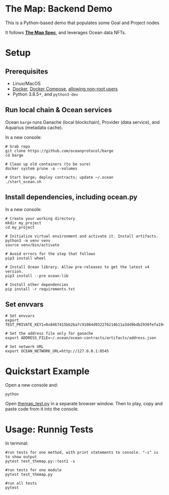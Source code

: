 # The Map: Backend Demo

This is a Python-based demo that populates some Goal and Project nodes

It follows **[The Map Spec](https://docs.google.com/document/d/1yS5EBGSbyfGnAQXkVqc-jKegME8xDbsephDIKAGOl0g/edit#heading=h.rjp9y39k12t7)**, and leverages Ocean data NFTs.

# Setup

## Prerequisites

-   Linux/MacOS
-   [Docker](https://docs.docker.com/engine/install/), [Docker Compose](https://docs.docker.com/compose/install/), [allowing non-root users](https://www.thegeekdiary.com/run-docker-as-a-non-root-user/)
-   Python 3.8.5+, and `python3-dev`

## Run local chain & Ocean services

Ocean `barge` runs Ganache (local blockchain), Provider (data service), and Aquarius (metadata cache).

In a new console:

```console
# Grab repo
git clone https://github.com/oceanprotocol/barge
cd barge

# Clean up old containers (to be sure)
docker system prune -a --volumes

# Start barge; deploy contracts; update ~/.ocean
./start_ocean.sh
```

## Install dependencies, including ocean.py

In a new console:

```console
# Create your working directory
mkdir my_project
cd my_project

# Initialize virtual environment and activate it. Install artifacts.
python3 -m venv venv
source venv/bin/activate

# Avoid errors for the step that follows
pip3 install wheel

# Install Ocean library. Allow pre-releases to get the latest v4 version.
pip3 install --pre ocean-lib

# Install other dependencies
pip install -r requirements.txt
```

## Set envvars
```console
# Set envvars
export TEST_PRIVATE_KEY1=0x8467415bb2ba7c91084d932276214b11a3dd9bdb2930fefa194b666dd8020b99

# Set the address file only for ganache
export ADDRESS_FILE=~/.ocean/ocean-contracts/artifacts/address.json

# Set network URL
export OCEAN_NETWORK_URL=http://127.0.0.1:8545
```

# Quickstart Example

Open a new console and:
```console
python
```

Open [themap_test.py](./themap_test.py) in a separate browser window. Then to play, copy and paste code from it into the console.

# Usage: Runnig Tests

In terminal:
```console
#run tests for one method, with print statements to console. "-s" is to show output
pytest test_themap.py::test1 -s

#run tests for one module
pytest test_themap.py

#run all tests
pytest
```